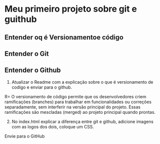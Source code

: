 # Meu primeiro projeto sobre git e guithub

## Entender oq é Versionamentoe código

## Entender o Git

## Entender o Github

1) Atualizar o Readme com a explicação sobre o que é versionamento de codigo e enviar para o github.

R= O versionamento de código permite que os desenvolvedores criem ramificações (branches) para trabalhar em funcionalidades ou correções separadamente, sem interferir na versão principal do projeto. Essas ramificações são mescladas (merged) ao projeto principal quando prontas.

2) No index.html explicar a diferença entre git e github, adicione imagens com as logos dos dois, coloque um CSS.

Envie para o GitHub
